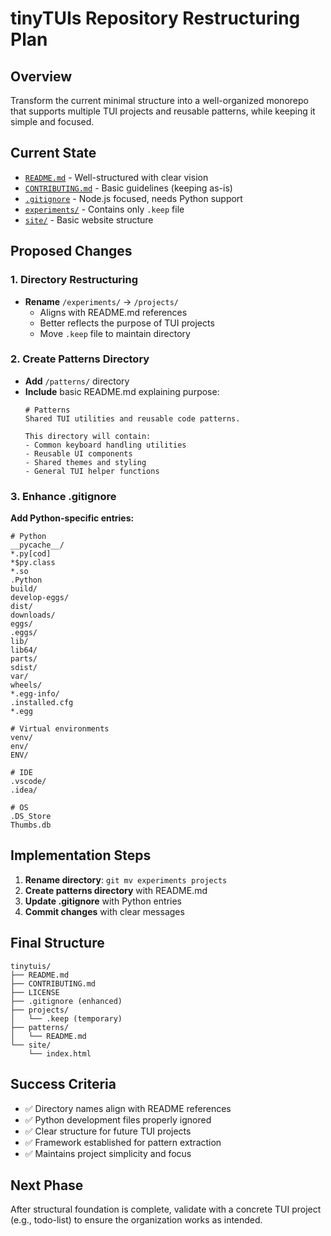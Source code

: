# tinyTUIs Repository Restructuring Plan

## Overview
Transform the current minimal structure into a well-organized monorepo that supports multiple TUI projects and reusable patterns, while keeping it simple and focused.

## Current State
- [`README.md`](README.md) - Well-structured with clear vision
- [`CONTRIBUTING.md`](CONTRIBUTING.md) - Basic guidelines (keeping as-is)
- [`.gitignore`](.gitignore) - Node.js focused, needs Python support
- [`experiments/`](experiments/) - Contains only `.keep` file
- [`site/`](site/) - Basic website structure

## Proposed Changes

### 1. Directory Restructuring
- **Rename** `/experiments/` → `/projects/`
  - Aligns with README.md references
  - Better reflects the purpose of TUI projects
  - Move `.keep` file to maintain directory

### 2. Create Patterns Directory
- **Add** `/patterns/` directory
- **Include** basic README.md explaining purpose:
  ```
  # Patterns
  Shared TUI utilities and reusable code patterns.
  
  This directory will contain:
  - Common keyboard handling utilities
  - Reusable UI components
  - Shared themes and styling
  - General TUI helper functions
  ```

### 3. Enhance .gitignore
**Add Python-specific entries:**
```
# Python
__pycache__/
*.py[cod]
*$py.class
*.so
.Python
build/
develop-eggs/
dist/
downloads/
eggs/
.eggs/
lib/
lib64/
parts/
sdist/
var/
wheels/
*.egg-info/
.installed.cfg
*.egg

# Virtual environments
venv/
env/
ENV/

# IDE
.vscode/
.idea/

# OS
.DS_Store
Thumbs.db
```

## Implementation Steps

1. **Rename directory**: `git mv experiments projects`
2. **Create patterns directory** with README.md
3. **Update .gitignore** with Python entries
4. **Commit changes** with clear messages

## Final Structure
```
tinytuis/
├── README.md
├── CONTRIBUTING.md
├── LICENSE
├── .gitignore (enhanced)
├── projects/
│   └── .keep (temporary)
├── patterns/
│   └── README.md
└── site/
    └── index.html
```

## Success Criteria
- ✅ Directory names align with README references
- ✅ Python development files properly ignored
- ✅ Clear structure for future TUI projects
- ✅ Framework established for pattern extraction
- ✅ Maintains project simplicity and focus

## Next Phase
After structural foundation is complete, validate with a concrete TUI project (e.g., todo-list) to ensure the organization works as intended.